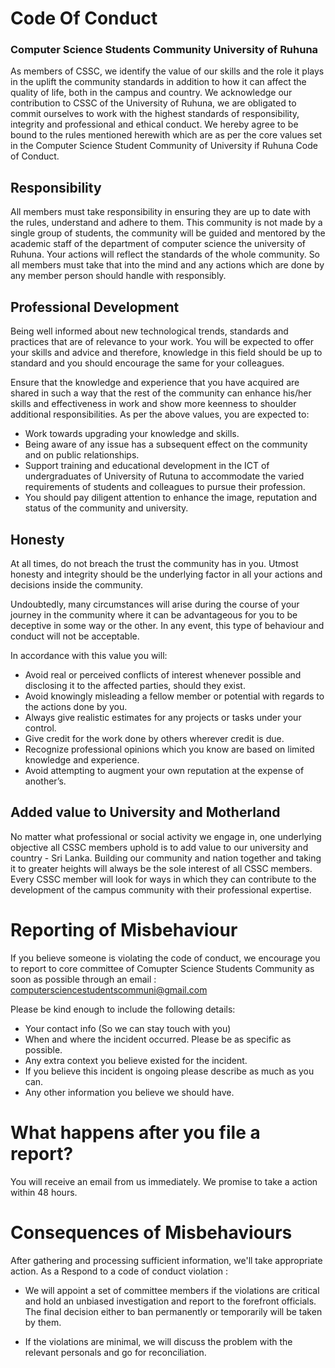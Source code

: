 # Code Of Conduct
### Computer Science Students Community University of Ruhuna


As members of CSSC, we identify the value of our skills and the role it plays in the uplift the community standards in addition to how 
it can affect the quality of life, both in the campus and country. We acknowledge our contribution to CSSC of the University of Ruhuna, 
we are obligated to commit ourselves to work with the highest standards of responsibility, integrity and professional and ethical 
conduct. We hereby agree to be bound to the rules mentioned herewith which are as per the core values set in the Computer Science 
Student Community of University if Ruhuna Code of Conduct.

## Responsibility
All members must take responsibility in ensuring they are up to date with the rules, understand and adhere to them. 
This community is not made by a single group of students, the community will be guided and mentored by the academic staff of the 
department of computer science the university of Ruhuna. Your actions will reflect the standards of the whole community. So all members 
must take that into the mind and any actions which are done by any member person should handle with responsibly. 

## Professional Development 
Being well informed about new technological trends, standards and practices that are of relevance to your work. You will be expected to 
offer your skills and advice and therefore, knowledge in this field should be up to standard and you should encourage the same for your 
colleagues.

Ensure that the knowledge and experience that you have acquired are shared in such a way that the rest of the community can enhance 
his/her skills and effectiveness in work and show more keenness to shoulder additional responsibilities. As per the above values, you 
are expected to:
* Work towards upgrading your knowledge and skills.
* Being aware of any issue has a subsequent effect on the community and on public relationships.  
* Support training and educational development in the ICT of undergraduates of University of Rutuna to accommodate the varied 
requirements of students and colleagues to pursue their profession. 
* You should pay diligent attention to enhance the image, reputation and status of the community and university.

## Honesty 
At all times, do not breach the trust the community has in you. Utmost honesty and integrity should be the underlying factor in all your 
actions and decisions inside the community. 

Undoubtedly, many circumstances will arise during the course of your journey in the community where it can be advantageous for you to be 
deceptive in some way or the other. In any event, this type of behaviour and conduct will not be acceptable.

In accordance with this value you will:
* Avoid real or perceived conflicts of interest whenever possible and disclosing it to the affected parties, should they exist. 
* Avoid knowingly misleading a fellow member or potential with regards to the actions done by you. 
* Always give realistic estimates for any projects or tasks under your control. 
* Give credit for the work done by others wherever credit is due. 
* Recognize professional opinions which you know are based on limited knowledge and experience. 
* Avoid attempting to augment your own reputation at the expense of another’s. 

## Added value to University and Motherland
No matter what professional or social activity we engage in, one underlying objective all CSSC members uphold is to add value to our 
university and country - Sri Lanka. 
Building our community and nation together and taking it to greater heights will always be the sole interest of all CSSC members. 
Every CSSC member will look for ways in which they can contribute to the development of the campus community with their professional expertise. 

# Reporting of Misbehaviour
If you believe someone is violating the code of conduct, we encourage you to report to core committee of Comupter Science Students 
Community as soon as possible through an email : computersciencestudentscommuni@gmail.com

Please be kind enough to include the following details: 
* Your contact info (So we can stay touch with you)
* When and where the incident occurred. Please be as specific as possible.
* Any extra context you believe existed for the incident.
* If you believe this incident is ongoing please describe as much as you can.
* Any other information you believe we should have.

# What happens after you file a report?
You will receive an email from us immediately. We promise to take a action within 48 hours. 
 
# Consequences of Misbehaviours
After gathering and processing sufficient information, we'll take appropriate action. 
As a Respond to a code of conduct violation :
* We will appoint a set of committee members if the violations are critical and hold an unbiased investigation and report to the 
forefront officials. The final decision either to ban permanently or temporarily will be taken by them.

* If the violations are minimal, we will discuss the problem with the relevant personals and go for reconciliation.   

